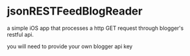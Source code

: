 # jsonRESTFeedBlogReader
a simple iOS app that processes a http GET request through blogger's restful api.

you will need to provide your own blogger api key
